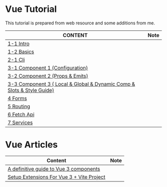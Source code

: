 
# Vue Tutorial

This tutorial is prepared from web resource and some additions from me.

CONTENT |Note|
--- |---|
[1-1 Intro](./js-vue-1-1-intro.md) | 
[1-2 Basics](./js-vue-1-2-basics.md) |
[2-1 Cli](./js-vue-2-cli.md) |
[3-1 Component 1 (Configuration)](./js-vue-3-1-component.md) |
[3-2 Component 2 (Props & Emits)](./js-vue-3-2-component-props-emits.md) |
[3-3 Component 3 ( Local & Global & Dynamic Comp & Slots & Style Guide)](./js-vue-3-3-component-slot-dynamic-comp.md) |
[4 Forms](./js-vue-4-1-forms.md)|
[5 Routing](./js-vue-5-Routing.md) |
[6 Fetch Api](./js-vue-6-Fetch-Api.md) |
[7 Services](./js-vue-7-Services.md) |

# Vue Articles

Content                                                                                   | Note
------------------------------------------------------------------------------------------|-----
[A definitive guide to Vue 3 components](./art-A-Definitive-Guide-To-Vue-3-Components.md) |
[Setup Extensions For Vue 3 + Vite Project](./art-Vite-Setup.md)                          |

